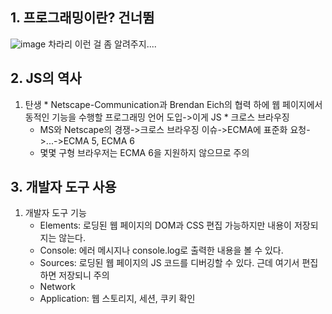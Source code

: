 ## 1. 프로그래밍이란? 건너뜀
![image](https://github.com/assinmentprojext/DeepDive/assets/74295417/b75d73c0-3036-45ce-83e6-d12d4182f90a)
차라리 이런 걸 좀 알려주지....
## 2. JS의 역사
  1. 탄생
    * Netscape-Communication과 Brendan Eich의 협력 하에 웹 페이지에서 동적인 기능을 수행할 프로그래밍 언어 도입->이게 JS
    * 크로스 브라우징
     * MS와 Netscape의 경쟁->크로스 브라우징 이슈->ECMA에 표준화 요청->...->ECMA 5, ECMA 6
     * 몇몇 구형 브라우저는 ECMA 6을 지원하지 않으므로 주의
## 3. 개발자 도구 사용
  1. 개발자 도구 기능
     * Elements: 로딩된 웹 페이지의 DOM과 CSS 편집 가능하지만 내용이 저장되지는 않는다.
     * Console: 에러 메시지나 console.log로 출력한 내용을 볼 수 있다.
     * Sources: 로딩된 웹 페이지의 JS 코드를 디버깅할 수 있다. 근데 여기서 편집하면 저장되니 주의
     * Network
     * Application: 웹 스토리지, 세션, 쿠키 확인
